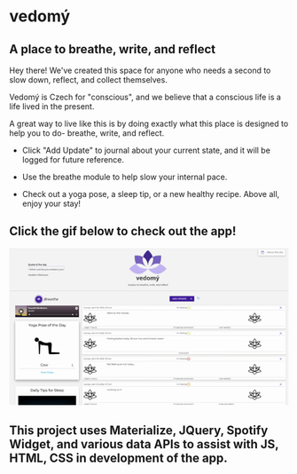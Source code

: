 # vedomý

## A place to breathe, write, and reflect


Hey there! We've created this space for anyone who needs a second to slow down, reflect, and collect themselves.

Vedomý is Czech for "conscious", and we believe that a conscious life is a life lived in the present.

A great way to live like this is by doing exactly what this place is designed to help you to do- breathe, write, and reflect.

 - Click "Add Update" to journal about your current state, and it will be logged for future reference.

 - Use the breathe module to help slow your internal pace.

 - Check out a yoga pose, a sleep tip, or a new healthy recipe. Above all, enjoy your stay!

## Click the gif below to check out the app!

[![demo](./assets/images/vedomy-demo.gif)](https://comatosino.github.io/Vedomy/)

## This project uses Materialize, JQuery, Spotify Widget, and various data APIs to assist with JS, HTML, CSS in development of the app.

